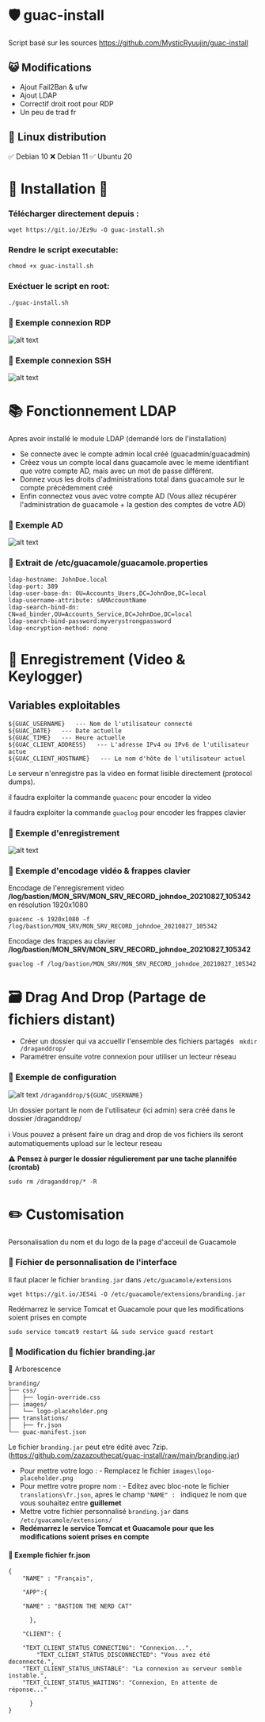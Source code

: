 # 🛡️ guac-install
Script basé sur les sources https://github.com/MysticRyuujin/guac-install

## 😺 Modifications
 - Ajout Fail2Ban & ufw
 - Ajout LDAP
 - Correctif droit root pour RDP
 - Un peu de trad fr


## 🐧 Linux distribution 
✅ Debian 10  ❌ Debian 11  ✅ Ubuntu 20

#

# 🏁 Installation 🏁

### Télécharger directement depuis :

`wget https://git.io/JEz9u -O guac-install.sh`

### Rendre le script executable:

`chmod +x guac-install.sh`

### Exéctuer le script en root:

`./guac-install.sh`


### 🔹 Exemple connexion RDP

![alt text](https://github.com/zazazouthecat/guac-install/blob/main/rdp_guac.png?raw=true)

### 🔹 Exemple connexion SSH

![alt text](https://github.com/zazazouthecat/guac-install/blob/main/ssh_guac.png?raw=true)

#

# 📚 Fonctionnement LDAP

Apres avoir installé le module LDAP (demandé lors de l'installation) 
- Se connecte avec le compte admin local créé (guacadmin/guacadmin)
- Créez vous un compte local dans guacamole avec le meme identifiant que votre compte AD, mais avec un mot de passe différent.
- Donnez vous les droits d'administrations total dans guacamole sur le compte précédemment créé
- Enfin connectez vous avec votre compte AD (Vous allez récupérer l'administration de guacamole + la gestion des comptes de votre AD)

### 🔹 Exemple AD
![alt text](https://github.com/zazazouthecat/guac-install/blob/main/ldap_guac.png?raw=true)

### 🔹 Extrait de /etc/guacamole/guacamole.properties
```
ldap-hostname: JohnDoe.local
ldap-port: 389
ldap-user-base-dn: OU=Accounts_Users,DC=JohnDoe,DC=local
ldap-username-attribute: sAMAccountName
ldap-search-bind-dn: CN=ad_binder,OU=Accounts_Service,DC=JohnDoe,DC=local
ldap-search-bind-password:myverystrongpassword
ldap-encryption-method: none
```

#

# 🛑 Enregistrement (Video & Keylogger)
## Variables exploitables
```
${GUAC_USERNAME}   --- Nom de l'utilisateur connecté
${GUAC_DATE}   --- Date actuelle
${GUAC_TIME}   --- Heure actuelle
${GUAC_CLIENT_ADDRESS}   --- L'adresse IPv4 ou IPv6 de l'utilisateur actue
${GUAC_CLIENT_HOSTNAME}   --- Le nom d'hôte de l'utilisateur actuel
```

Le serveur n'enregistre pas la video en format lisible directement (protocol dumps).

il faudra exploiter la commande `guacenc` pour encoder la video 

il faudra exploiter la commande `guaclog` pour encoder les frappes clavier

### 🔹 Exemple d'enregistrement
![alt text](https://github.com/zazazouthecat/guac-install/blob/main/rec_guac.png?raw=true)

### 🔹 Exemple d'encodage vidéo & frappes clavier

Encodage de l'enregisrement video **/log/bastion/MON_SRV/MON_SRV_RECORD_johndoe_20210827_105342** en résolution 1920x1080

`guacenc -s 1920x1080 -f /log/bastion/MON_SRV/MON_SRV_RECORD_johndoe_20210827_105342`

Encodage des frappes au clavier **/log/bastion/MON_SRV/MON_SRV_RECORD_johndoe_20210827_105342**

`guaclog -f /log/bastion/MON_SRV/MON_SRV_RECORD_johndoe_20210827_105342`

#

# 🗃️ Drag And Drop (Partage de fichiers distant)

- Créer un dossier qui va accuellir l'ensemble des fichiers partagés
` mkdir /draganddrop/`
- Paramétrer ensuite votre connexion pour utiliser un lecteur réseau

### 🔹 Exemple de configuration
![alt text](https://github.com/zazazouthecat/guac-install/blob/main/dnd_guac.png?raw=true)
`/draganddrop/${GUAC_USERNAME}`

Un dossier portant le nom de l'utilisateur (ici admin) sera créé dans le dossier /draganddrop/

ℹ️ Vous pouvez a présent faire un drag and drop de vos fichiers ils seront automatiquements upload sur le lecteur reseau

⚠️ **Pensez à purger le dossier régulierement par une tache plannifée (crontab)**

`sudo rm /draganddrop/* -R`

#

# ✏️ Customisation 
Personalisation du nom et du logo de la page d'acceuil de Guacamole

### 🔹 Fichier de personnalisation de l'interface
Il faut placer le fichier `branding.jar` dans `/etc/guacamole/extensions`

`wget https://git.io/JES4i -O /etc/guacamole/extensions/branding.jar`

Redémarrez le service Tomcat et Guacamole pour que les modifications soient prises en compte

`sudo service tomcat9 restart && sudo service guacd restart`

### 🔹 Modification du fichier branding.jar
📁 Arborescence
```
branding/
├── css/
│   ├── login-override.css
├── images/
│   └── logo-placeholder.png
├── translations/
│   ├── fr.json
└── guac-manifest.json
```

Le fichier `branding.jar` peut etre édité avec 7zip. (https://github.com/zazazouthecat/guac-install/raw/main/branding.jar)

- Pour mettre votre logo  : - Remplacez le fichier `images\logo-placeholder.png`
- Pour mettre votre propre nom  : - Editez avec bloc-note le fichier `translations\fr.json`, apres le champ `"NAME" : ` indiquez le nom que vous souhaitez entre **guillemet**
- Mettre votre fichier personnalisé `branding.jar` dans `/etc/guacamole/extensions/`
- **Redémarrez le service Tomcat et Guacamole pour que les modifications soient prises en compte**

#### 🔹 Exemple fichier fr.json

```
{
    "NAME" : "Français",
		
    "APP":{
	
	"NAME" : "BASTION THE NERD CAT"

	  },
	  
	"CLIENT": {
		  	
	"TEXT_CLIENT_STATUS_CONNECTING": "Connexion...",
    	"TEXT_CLIENT_STATUS_DISCONNECTED": "Vous avez été deconnecté.",
   	"TEXT_CLIENT_STATUS_UNSTABLE": "La connexion au serveur semble instable.",
	"TEXT_CLIENT_STATUS_WAITING": "Connexion, En attente de réponse..."
		  
	  }
}
```
